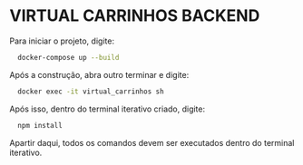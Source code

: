 # VIRTUAL CARRINHOS BACKEND

Para iniciar o projeto, digite:
```bash
  docker-compose up --build
```

Após a construção, abra outro terminar e digite:
```bash
  docker exec -it virtual_carrinhos sh
```

Após isso, dentro do terminal iterativo criado, digite:
```bash
  npm install
```
Apartir daqui, todos os comandos devem ser executados dentro do terminal iterativo.